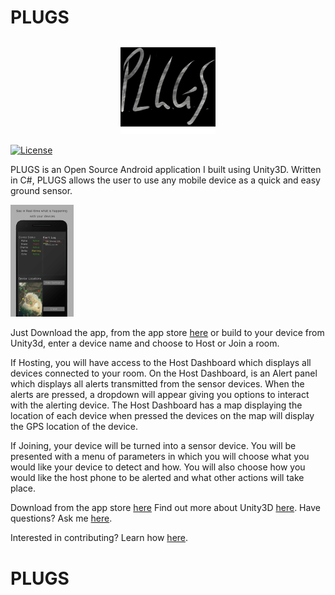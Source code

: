 # PLUGS
<p align="center">
<img src="/Design/PlugsLogo.png" width="30%" />
</p>


[![License](https://img.shields.io/badge/License-MIT-brightgreen.svg)](https://opensource.org/licenses/MIT)

PLUGS is an Open Source Android application I built using Unity3D. Written in C#, PLUGS allows the user to use any mobile device as a quick and easy ground sensor. 



<p>
<img src="/Design/Nexus6P-Screenshot1.png" width="20%"/>
</p>



Just Download the app, from the app store [here](https://play.google.com/store/apps/details?id=com.WizBang.PLUGS) or build to your device from Unity3d, enter a device name and choose to Host or Join a room.

If Hosting, you will have access to the Host Dashboard which displays all devices connected to your room. On the Host Dashboard, is an Alert panel which displays all alerts transmitted from the sensor devices. When the alerts are pressed, a dropdown will appear giving you options to interact with the alerting device. The Host Dashboard has a map displaying the location of each device when pressed the devices on the map will display the GPS location of the device. 

If Joining, your device will be turned into a sensor device. You will be presented with a menu of parameters in which you will choose what you would like your device to detect and how. You will also choose how you would like the host phone to be alerted and what other actions will take place. 




Download from the app store [here](https://play.google.com/store/apps/details?id=com.WizBang.PLUGS) 
Find out more about Unity3D [here](https://unity3d.com/).
Have questions?  Ask me [here](http://jakepriddy.com/).

Interested in contributing?  Learn how [here](https://help.github.com/desktop/guides/contributing/).


# PLUGS
